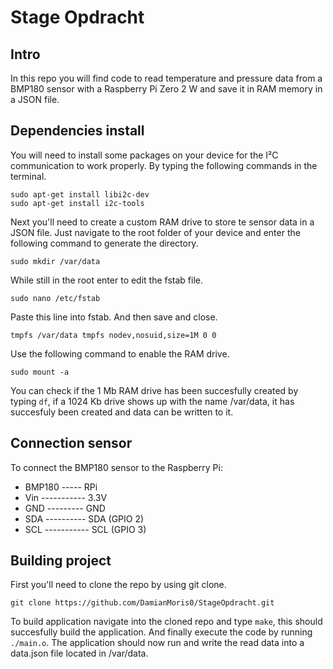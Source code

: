 # Stage Opdracht

## Intro
In this repo you will find code to read temperature and pressure data from a BMP180 sensor with a Raspberry Pi Zero 2 W and save it in RAM memory in a JSON file.

## Dependencies install
You will need to install some packages on your device for the I²C communication to work properly.
By typing the following commands in the terminal.
```
sudo apt-get install libi2c-dev
sudo apt-get install i2c-tools
```
Next you'll need to create a custom RAM drive to store te sensor data in a JSON file.
Just navigate to the root folder of your device and enter the following command to generate the directory.
```
sudo mkdir /var/data
```
While still in the root enter to edit the fstab file.
```
sudo nano /etc/fstab
```
Paste this line into fstab. And then save and close.
```
tmpfs /var/data tmpfs nodev,nosuid,size=1M 0 0 
```
Use the following command to enable the RAM drive.
```
sudo mount -a
```
You can check if the 1 Mb RAM drive has been succesfully created by typing ```df```, if a 1024 Kb drive shows up with the name /var/data, it has succesfuly been created and data can be written to it.

## Connection sensor
To connect the BMP180 sensor to the Raspberry Pi:
- BMP180 ----- RPi
- Vin ----------- 3.3V
- GND --------- GND
- SDA ---------- SDA (GPIO 2)
- SCL ----------- SCL (GPIO 3)

## Building project
First you'll need to clone the repo by using git clone.
```
git clone https://github.com/DamianMoris0/StageOpdracht.git
```
To build application navigate into the cloned repo and type ```make```, this should succesfully build the application.
And finally execute the code by running ```./main.o```.
The application should now run and write the read data into a data.json file located in /var/data.
